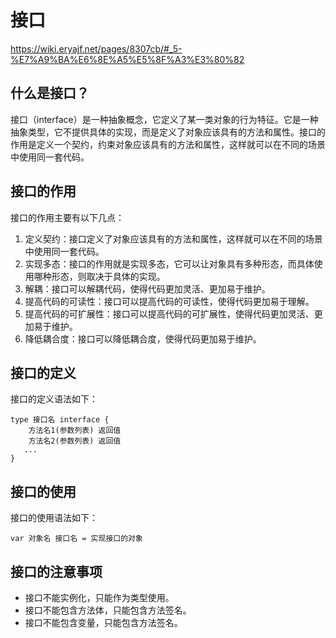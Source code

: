 # 接口
https://wiki.eryajf.net/pages/8307cb/#_5-%E7%A9%BA%E6%8E%A5%E5%8F%A3%E3%80%82

## 什么是接口？   
接口（interface）是一种抽象概念，它定义了某一类对象的行为特征。它是一种抽象类型，它不提供具体的实现，而是定义了对象应该具有的方法和属性。接口的作用是定义一个契约，约束对象应该具有的方法和属性，这样就可以在不同的场景中使用同一套代码。

## 接口的作用    
接口的作用主要有以下几点：   
1. 定义契约：接口定义了对象应该具有的方法和属性，这样就可以在不同的场景中使用同一套代码。   
2. 实现多态：接口的作用就是实现多态，它可以让对象具有多种形态，而具体使用哪种形态，则取决于具体的实现。   
3. 解耦：接口可以解耦代码，使得代码更加灵活、更加易于维护。   
4. 提高代码的可读性：接口可以提高代码的可读性，使得代码更加易于理解。   
5. 提高代码的可扩展性：接口可以提高代码的可扩展性，使得代码更加灵活、更加易于维护。   
6. 降低耦合度：接口可以降低耦合度，使得代码更加易于维护。   

## 接口的定义   
接口的定义语法如下：   
```
type 接口名 interface {
    方法名1(参数列表) 返回值
    方法名2(参数列表) 返回值
   ...
}
```

## 接口的使用   
接口的使用语法如下：   
```
var 对象名 接口名 = 实现接口的对象
```

## 接口的注意事项   
- 接口不能实例化，只能作为类型使用。   
- 接口不能包含方法体，只能包含方法签名。   
- 接口不能包含变量，只能包含方法签名。   


